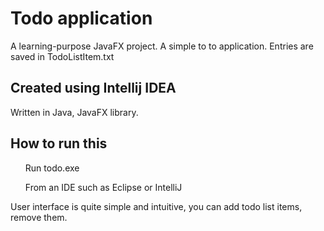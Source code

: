 # Todo application
A learning-purpose JavaFX project. A simple to to application.
Entries are saved in TodoListItem.txt

## Created using Intellij IDEA
Written in Java, JavaFX library.

## How to run this
<ul>Run todo.exe</ul>
<ul>From an IDE such as Eclipse or IntelliJ</ul>
User interface is quite simple and intuitive, you can add todo list items, remove them.
